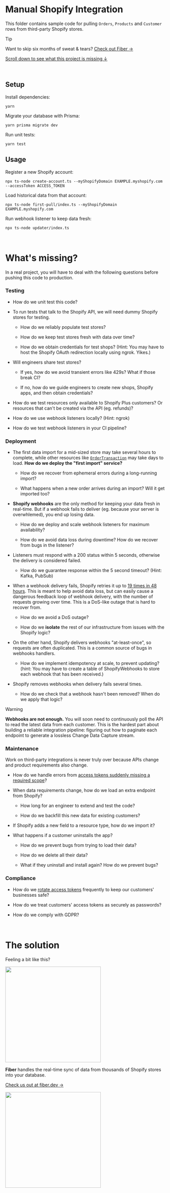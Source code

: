 # Manual Shopify Integration

This folder contains sample code for pulling `Orders`, `Products` and `Customer` rows from
third-party Shopify stores.

> [!TIP]
>
> Want to skip six months of sweat & tears?
> [Check out Fiber &rarr;](https://fiber.dev)

[Scroll down to see what this project is missing &darr;](#whats-missing)

<br />

## Setup

Install dependencies:

`yarn`

Migrate your database with Prisma:

`yarn prisma migrate dev`

Run unit tests:

`yarn test`

## Usage

Register a new Shopify account:

`npx ts-node create-account.ts --myShopifyDomain EXAMPLE.myshopify.com --accessToken ACCESS_TOKEN`

Load historical data from that account:

`npx ts-node first-pull/index.ts --myShopifyDomain EXAMPLE.myshopify.com`

Run webhook listener to keep data fresh:

`npx ts-node updater/index.ts`

<br />

# What's missing?

In a real project, you will have to deal with the following questions before
pushing this code to production.

### Testing

- How do we unit test this code?

- To run tests that talk to the Shopify API, we will need dummy Shopify stores
  for testing.

  - How do we reliably populate test stores?

  - How do we keep test stores fresh with data over time?

  - How do we obtain credentials for test shops? (Hint: You may have to host the
    Shopify OAuth redirection locally using ngrok. Yikes.)

- Will engineers share test stores?

  - If yes, how do we avoid transient errors like 429s? What if those break CI?

  - If no, how do we guide engineers to create new shops, Shopify apps, and then
    obtain credentials?

- How do we test resources only available to Shopify Plus customers? Or
  resources that can't be created via the API (eg. refunds)?

- How do we use webhook listeners locally? (Hint: ngrok)

- How do we test webhook listeners in your CI pipeline?

### Deployment

- The first data import for a mid-sized store may take several hours to
  complete, while other resources like
  [`OrderTransaction`](https://shopify.dev/docs/api/admin-rest/2023-07/resources/transaction)
  may take days to load. **How do we deploy the "first import" service?**

  - How do we recover from ephemeral errors during a long-running import?

  - What happens when a new order arrives during an import? Will it get imported
    too?

- **Shopify webhooks** are the only method for keeping your data fresh in
  real-time. But if a webhook fails to deliver (eg. because your server is
  overwhlemed), you end up losing data.

  - How do we deploy and scale webhook listeners for maximum availability?

  - How do we avoid data loss during downtime? How do we recover from bugs in
    the listener?

- Listeners must respond with a 200 status within 5 seconds, otherwise the
  delivery is considered failed.

  - How do we guarantee response within the 5 second timeout? (Hint: Kafka,
    PubSub)

- When a webhook delivery fails, Shopify retries it up to [19 times in 48
  hours](https://shopify.dev/docs/apps/webhooks/configuration/https#retry-frequency).
  This is meant to help avoid data loss, but can easily cause a dangerous feedback
  loop of webhook delivery, with the number of requests growing over time. This is
  a DoS-like outage that is hard to recover from.

  - How do we avoid a DoS outage?

  - How do we **isolate** the rest of our infrastructure from issues with the
    Shopify logic?

- On the other hand, Shopify delivers webhooks "at-least-once", so requests are often duplicated. This is a common source of bugs in webhooks handlers.

  - How do we implement idempotency at scale, to prevent updating? (hint: You may have to create a table of ShopifyWebhooks to store each webhook that has been received.)

- Shopify removes webhooks when delivery fails several times.

  - How do we check that a webhook hasn't been removed? When do we apply that
    logic?

> [!WARNING]
>
> **Webhooks are not enough.** You will soon need to continuously poll the API
> to read the latest data from each customer. This is the hardest part about
> building a reliable integration pipeline: figuring out how to paginate each
> endpoint to generate a lossless Change Data Capture stream.

### Maintenance

Work on third-party integrations is never truly over because APIs change and product requirements also change.

- How do we handle errors from [access tokens suddenly missing a required scope](https://shopify.dev/docs/apps/store/data-protection/protected-customer-data)?

- When data requirements change, how do we load an extra endpoint from Shopify?

  - How long for an engineer to extend and test the code?

  - How do we backfill this new data for existing customers?

- If Shopify adds a new field to a resource type, how do we import it?

- What happens if a customer uninstalls the app?

  - How do we prevent bugs from trying to load their data?

  - How do we delete all their data?

  - What if they uninstall and install again? How do we prevent bugs?

### Compliance

- How do we [rotate access
  tokens](https://shopify.dev/docs/apps/auth/oauth/rotate-revoke-client-credentials)
  frequently to keep our customers' businesses safe?

- How do we treat customers' access tokens as securely as passwords?

- How do we comply with GDPR?

<br />

# The solution

Feeling a bit like this?

<img
src="https://media2.giphy.com/media/6AaB96ZVrUN0I/200.gif?cid=5a38a5a2cvtd186ebfqw6h0fwqzxdspmxjw63cc2tp6cqyb2&ep=v1_gifs_search&rid=200.gif&ct=g"
width="300"/>

**Fiber** handles the real-time sync of data from thousands of Shopify stores into your database.

[Check us out at fiber.dev &rarr;](https://fiber.dev)

<img
src="https://media0.giphy.com/media/3osxYamKD88c6pXdfO/giphy.gif?cid=5a38a5a2imendkpac5mx275yetn0fllilo25hvdkld20x0dp&ep=v1_gifs_search&rid=giphy.gif&ct=g"
width="300" />
